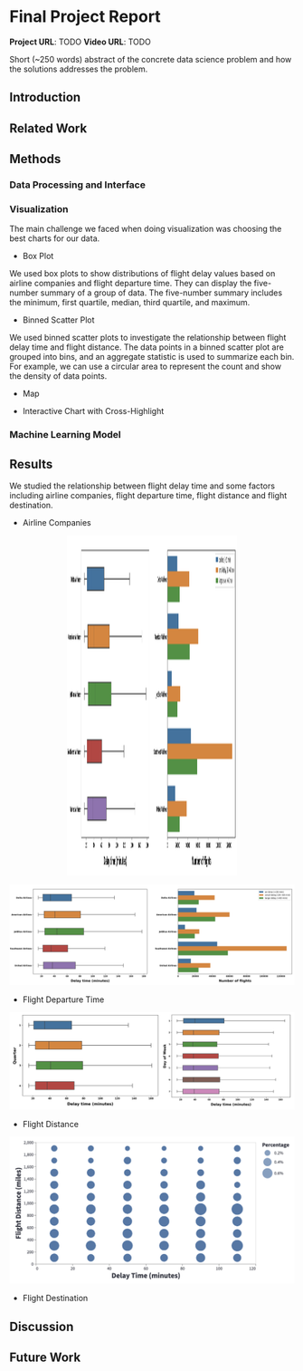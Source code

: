 # Final Project Report

**Project URL**: TODO
**Video URL**: TODO

Short (~250 words) abstract of the concrete data science problem and how the solutions addresses the problem.

## Introduction

## Related Work

## Methods

### Data Processing and Interface



### Visualization

The main challenge we faced when doing visualization was choosing the best charts for our data.

+ Box Plot

We used box plots to show distributions of flight delay values based on airline companies and flight departure time. They can display the five-number summary of a group of data. The five-number summary includes the minimum, first quartile, median, third quartile, and maximum.

+ Binned Scatter Plot

We used binned scatter plots to investigate the relationship between flight delay time and flight distance. The data points in a binned scatter plot are grouped into bins, and an aggregate statistic is used to summarize each bin. For example, we can use a circular area to represent the count and show the density of data points.

+ Map



+ Interactive Chart with Cross-Highlight



### Machine Learning Model



## Results

We studied the relationship between flight delay time and some factors including airline companies, flight departure time, flight distance and flight destination.

+ Airline Companies

<div align=center><img width="300" height="600" src="https://github.com/CMU-IDS-Fall-2022/final-project-flight-never-delay/blob/main/image/report1.png"/></div>

![](https://github.com/CMU-IDS-Fall-2022/final-project-flight-never-delay/blob/main/image/report1.png)

+ Flight Departure Time

![](https://github.com/CMU-IDS-Fall-2022/final-project-flight-never-delay/blob/main/image/report2.png)

+ Flight Distance

![](https://github.com/CMU-IDS-Fall-2022/final-project-flight-never-delay/blob/main/image/report3.png)

+ Flight Destination



## Discussion

## Future Work
